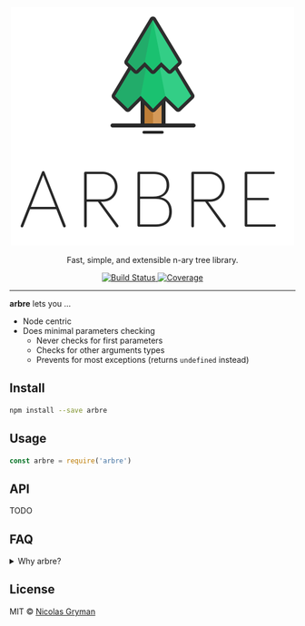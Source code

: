 <p align="center">
  <img alt="Arbre" src="https://raw.githubusercontent.com/ngryman/artworks/master/arbre/heading/arbre@2x.png" width="500">
</p>

<p align="center">
  Fast, simple, and extensible n-ary tree library.
</p>

<p align="center">
  <a href="//travis-ci.org/ngryman/arbre">
    <img alt="Build Status" src="https://img.shields.io/travis/ngryman/arbre.svg">
  </a>
  <a href="//codecov.io/github/ngryman/arbre">
    <img alt="Coverage" src="https://img.shields.io/codecov/c/github/ngryman/arbre.svg">
  </a>
</p>

---

**arbre** lets you ...

* Node centric
* Does minimal parameters checking
  * Never checks for first parameters
  * Checks for other arguments types
  * Prevents for most exceptions (returns `undefined` instead)

## Install

```bash
npm install --save arbre
```

## Usage

```javascript
const arbre = require('arbre')
```

## API

TODO

## FAQ

<details>
  <summary>Why arbre?</summary>
  
  **arbre** `\aʁbʁ\` means tree in french. Available english words for package names are rare nowadays. **arbre** is simple to memorize and type and it is also a good excuse to spread some french vocabulary on `npm` :tada:.
</details>

## License

MIT © [Nicolas Gryman](http://ngryman.sh)
